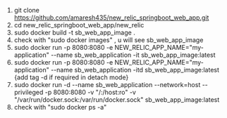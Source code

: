 1. git clone https://github.com/amaresh435/new_relic_springboot_web_app.git
2. cd new_relic_springboot_web_app/new_relic
3. sudo docker build -t sb_web_app_image .
4. check with "sudo docker images"  , u will see sb_web_app_image
5. sudo docker run -p 8080:8080 -e NEW_RELIC_APP_NAME="my-application" --name sb_web_application -it sb_web_app_image:latest
6. sudo docker run -p 8080:8080 -e NEW_RELIC_APP_NAME="my-application" --name sb_web_application -itd sb_web_app_image:latest   {add tag -d if required in detach mode}
7. sudo docker run -d --name sb_web_application --network=host --privileged -p 8080:8080 -v "/:/host:ro" -v "/var/run/docker.sock:/var/run/docker.sock" sb_web_app_image:latest
8. check with "sudo docker ps -a"
